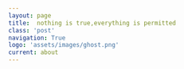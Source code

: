 ```yaml
---
layout: page
title:  nothing is true,everything is permitted
class: 'post'
navigation: True
logo: 'assets/images/ghost.png'
current: about
---
```



